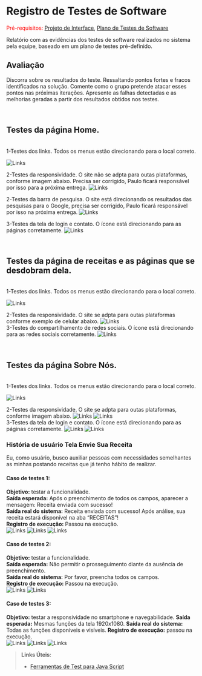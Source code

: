 # Registro de Testes de Software

<span style="color:red">Pré-requisitos: <a href="3-Projeto de Interface.md"> Projeto de Interface</a></span>, <a href="8-Plano de Testes de Software.md"> Plano de Testes de Software</a>

Relatório com as evidências dos testes de software realizados no sistema pela equipe, baseado em um plano de testes pré-definido.

## Avaliação

Discorra sobre os resultados do teste. Ressaltando pontos fortes e fracos identificados na solução. Comente como o grupo pretende atacar esses pontos nas próximas iterações. Apresente as falhas detectadas e as melhorias geradas a partir dos resultados obtidos nos testes.

<br>
<h2>Testes da página Home. </h2>
<br> 1-Testes dos links. Todos os menus estão direcionando para o local correto.</br>

![Links](../resource/img/home.png)

2-Testes da responsividade.
O site não se adpta para outas plataformas, conforme imagem abaixo. Precisa ser corrigido, Paulo ficará responsável
por isso para a próxima entrega. 
![Links](../resource/img/homerespon.png)
<br>

2-Testes da barra de pesquisa.
O site está direcionando os resultados das pesquisas para o Google, precisa ser 
corrigido, Paulo ficará responsável por isso na próxima entrega.
![Links](../resource/img/pesquisa.png)

 3-Testes da tela de login e contato.
O ícone está direcionando para as páginas corretamente.
![Links](../resource/img/homeloginecontato.png)



<br>
<h2>Testes da página de receitas e as páginas que se desdobram dela. </h2>
<br> 1-Testes dos links. Todos os menus estão direcionando para o local correto. 

![Links](../resource/img/linkreceita.png)

 2-Testes da responsividade.
O site se adpta para outas plataformas conforme exemplo de celular abaixo.
 ![Links](../resource/img/telefone.png)
<br> 3-Testes do compartilhamento de redes sociais.
O ícone está direcionando para as redes sociais corretamente.
 ![Links](../resource/img/redesociais.png)
</br>

<br>
<h2>Testes da página Sobre Nós. </h2>
<br> 1-Testes dos links. Todos os menus estão direcionando para o local correto. 

![Links](../resource/img/linksobrenos.png)

2-Testes da responsividade.
O site se adpta para outas plataformas, conforme imagem abaixo.
![Links](../resource/img/sobrenosresp.png)
![Links](../resource/img/sobrenosresp2.png)
<br> 3-Testes da tela de login e contato.
O ícone está direcionando para as páginas corretamente.
![Links](../resource/img/login01.png)
![Links](../resource/img/contato.png)
</br>

### História de usuário Tela Envie Sua Receita <br>

Eu, como usuário, busco auxiliar pessoas com necessidades semelhantes as minhas postando receitas que já tenho hábito de realizar.
<br>

#### Caso de testes 1:
**Objetivo:** testar a funcionalidade.<br>
**Saída esperada:** Após o preenchimento de todos os campos, aparecer a mensagem: Receita enviada com sucesso!<br>
**Saída real do sistema:** Receita enviada com sucesso! Após análise, sua receita estará disponível na aba “RECEITAS”!<br>
**Registro de execução:** Passou na execução.<br>
![Links](../resource/img/TesteEnvie1.png)
![Links](../resource/img/TesteEnvie2.png)
![Links](../resource/img/TesteEnvie6.png)

#### Caso de testes 2:
**Objetivo:** testar a funcionalidade. <br>
**Saída esperada:** Não permitir o prosseguimento diante da ausência de preenchimento.<br> 
**Saída real do sistema:** Por favor, preencha todos os campos.<br>
**Registro de execução:** Passou na execução.<br>
![Links](../resource/img/TesteEnvie3.png)
![Links](../resource/img/TesteEnvie7.png)

#### Caso de testes 3:
**Objetivo:** testar a responsividade no smartphone e navegabilidade.
**Saída esperada:** Mesmas funções da tela 1920x1080.
**Saída real do sistema:** Todas as funções disponíveis e visíveis. 
**Registro de execução:** passou na execução.<br> 
![Links](../resource/img/TesteEnvie1.png)
![Links](../resource/img/TesteEnvie4.png)
![Links](../resource/img/TesteEnvie5.png)






> **Links Úteis**:
> - [Ferramentas de Test para Java Script](https://geekflare.com/javascript-unit-testing/)